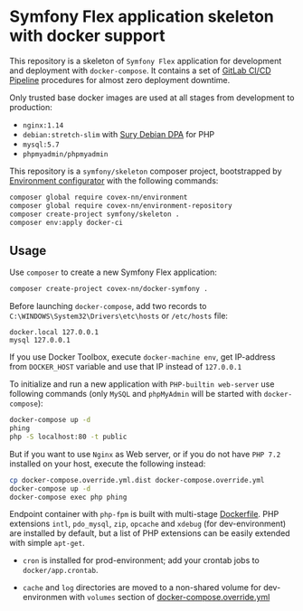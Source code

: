Symfony Flex application skeleton with docker support
===

This repository is a skeleton of `Symfony Flex` application for development and
deployment with `docker-compose`. It contains a set of [GitLab CI/CD Pipeline][1]
procedures for almost zero deployment downtime.

Only trusted base docker images are used at all stages from development to production:

* `nginx:1.14`
* `debian:stretch-slim` with [Sury Debian DPA][2] for PHP
* `mysql:5.7`
* `phpmyadmin/phpmyadmin`

This repository is a `symfony/skeleton` composer project, bootstrapped by
[Environment configurator][3] with the following commands:

```bash
composer global require covex-nn/environment
composer global require covex-nn/environment-repository
composer create-project symfony/skeleton .
composer env:apply docker-ci
```

Usage
---

Use `composer` to create a new Symfony Flex application:

```bash
composer create-project covex-nn/docker-symfony .
```

Before launching `docker-compose`, add two records to `C:\WINDOWS\System32\Drivers\etc\hosts`
or `/etc/hosts` file:

    docker.local 127.0.0.1
    mysql 127.0.0.1
    
If you use Docker Toolbox, execute `docker-machine env`, get IP-address from `DOCKER_HOST`
variable and use that IP instead of `127.0.0.1`

To initialize and run a new application with `PHP-builtin web-server` use following
commands (only `MySQL` and `phpMyAdmin` will be started with `docker-compose`):

```bash
docker-compose up -d
phing
php -S localhost:80 -t public
```

But if you want to use `Nginx` as Web server, or if you do not have `PHP 7.2`
installed on your host, execute the following instead:

```bash
cp docker-compose.override.yml.dist docker-compose.override.yml
docker-compose up -d
docker-compose exec php phing
```

Endpoint container with `php-fpm` is built with multi-stage [Dockerfile](Dockerfile).
PHP extensions `intl`, `pdo_mysql`, `zip`, `opcache` and `xdebug` (for dev-environment)
are installed by default, but a list of PHP extensions can be easily extended
with simple `apt-get`.

* `cron` is installed for prod-environment; add your crontab jobs to `docker/app.crontab`.

* `cache` and `log` directories are moved to a non-shared volume for dev-environmen
with `volumes` section of [docker-compose.override.yml](docker-compose.override.yml.dist)

[1]: https://about.gitlab.com/features/gitlab-ci-cd/
[2]: https://packages.sury.org/php/
[3]: https://github.com/covex-nn/env-configurator
